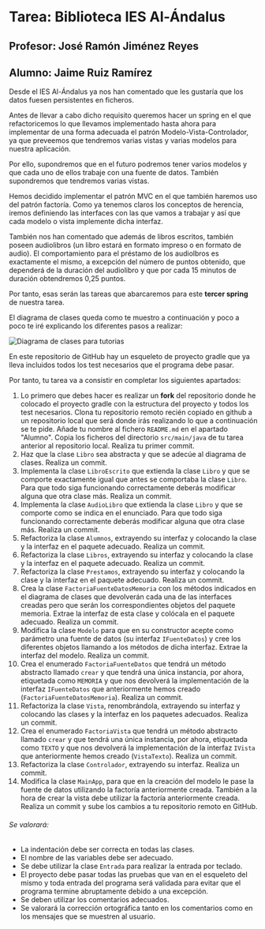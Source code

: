 # Tarea: Biblioteca IES Al-Ándalus
## Profesor: José Ramón Jiménez Reyes
## Alumno: Jaime Ruiz Ramírez

Desde el IES Al-Ándalus ya nos han comentado que les gustaría que los datos fuesen persistentes en ficheros.

Antes de llevar a cabo dicho requisito queremos hacer un spring en el que refactoricemos lo que llevamos implementado hasta ahora para implementar de una forma adecuada el patrón Modelo-Vista-Controlador, ya que preveemos que tendremos varias vistas y varias modelos para nuestra aplicación.

Por ello, supondremos que en el futuro podremos tener varios modelos y que cada uno de ellos trabaje con una fuente de datos. También supondremos que tendremos varias vistas.

Hemos decidido implementar el patrón MVC en el que también haremos uso del patrón factoría. Como ya tenemos claros los conceptos de herencia, iremos definiendo las interfaces con las que vamos a trabajar y así que cada modelo o vista implemente dicha interfaz.

También nos han comentado que además de libros escritos, también poseen audiolibros (un libro estará en formato impreso o en formato de audio). El comportamiento para el préstamo de los audiolbros es exactamente el mismo, a excepción del número de puntos obtenido, que dependerá de la duración del audiolibro y que por cada 15 minutos de duración obtendremos 0,25 puntos.

Por tanto, esas serán las tareas que abarcaremos para este **tercer spring** de nuestra tarea.

El diagrama de clases queda como te muestro a continuación y poco a poco te iré explicando los diferentes pasos a realizar:

![Diagrama de clases para tutorias](src/main/resources/biblioteca.png)

En este repositorio de GitHub hay un esqueleto de proyecto gradle que ya lleva incluidos todos los test necesarios que el programa debe pasar.

Por tanto, tu tarea va a consistir en completar los siguientes apartados:

1. Lo primero que debes hacer es realizar un **fork** del repositorio donde he colocado el proyecto gradle con la estructura del proyecto y todos los test necesarios. Clona tu repositorio remoto recién copiado en github a un repositorio local que será donde irás realizando lo que a continuación se te pide. Añade tu nombre al fichero `README.md` en el apartado "Alumno". Copia los ficheros del directorio `src/main/java` de tu tarea anterior al repositorio local. Realiza tu primer commit.
2. Haz que la clase `Libro` sea abstracta y que se adecúe al diagrama de clases. Realiza un commit.
3. Implementa la clase `LibroEscrito` que extienda la clase `Libro` y que se comporte exactamente igual que antes se comportaba la clase `Libro`. Para que todo siga funcionando correctamente deberás modificar alguna que otra clase más. Realiza un commit.
4. Implementa la clase `AudioLibro` que extienda la clase `Libro` y que se comporte como se indica en el enunciado. Para que todo siga funcionando correctamente deberás modificar alguna que otra clase más. Realiza un commit. 
5. Refactoriza la clase `Alumnos`, extrayendo su interfaz y colocando la clase y la interfaz en el paquete adecuado. Realiza un commit.
6. Refactoriza la clase `Libros`, extrayendo su interfaz y colocando la clase y la interfaz en el paquete adecuado. Realiza un commit.
7. Refactoriza la clase `Prestamos`, extrayendo su interfaz y colocando la clase y la interfaz en el paquete adecuado. Realiza un commit.
8. Crea la clase `FactoriaFuenteDatosMemoria` con los métodos indicados en el diagrama de clases que devolverán cada una de las interfaces creadas pero que serán los correspondientes objetos del paquete memoria. Extrae la interfaz de esta clase y colócala en el paquete adecuado. Realiza un commit.
9. Modifica la clase `Modelo` para que en su constructor acepte como parámetro una fuente de datos (su interfaz `IFuenteDatos`) y cree los diferentes objetos llamando a los métodos de dicha interfaz. Extrae la interfaz del modelo. Realiza un commit.
10. Crea el enumerado `FactoriaFuenteDatos` que tendrá un método abstracto llamado `crear` y que tendrá una única instancia, por ahora, etiquetada como `MEMORIA` y que nos devolverá la implementación de la interfaz `IFuenteDatos` que anteriormente hemos creado (`FactoriaFuenteDatosMemoria`). Realiza un commit.
11. Refactoriza la clase `Vista`, renombrándola, extrayendo su interfaz y colocando las clases y la interfaz en los paquetes adecuados. Realiza un commit.
12. Crea el enumerado `FactoriaVista` que tendrá un método abstracto llamado `crear` y que tendrá una única instancia, por ahora, etiquetada como `TEXTO` y que nos devolverá la implementación de la interfaz `IVista` que anteriormente hemos creado (`VistaTexto`). Realiza un commit.
13. Refactoriza la clase `Controlador`, extrayendo su interfaz. Realiza un commit.
14. Modifica la clase `MainApp`, para que en la creación del modelo le pase la fuente de datos utilizando la factoría anteriormente creada. También a la hora de crear la vista debe utilizar la factoría anteriormente creada. Realiza un commit y sube los cambios a tu repositorio remoto en GitHub.



###### Se valorará:
- La indentación debe ser correcta en todas las clases.
- El nombre de las variables debe ser adecuado.
- Se debe utilizar la clase `Entrada` para realizar la entrada por teclado.
- El proyecto debe pasar todas las pruebas que van en el esqueleto del mismo y toda entrada del programa será validada para evitar que el programa termine abruptamente debido a una excepción.
- Se deben utilizar los comentarios adecuados.
- Se valorará la corrección ortográfica tanto en los comentarios como en los mensajes que se muestren al usuario.

